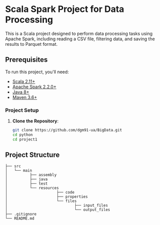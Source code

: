 # Scala Spark Project for Data Processing

This is a Scala project designed to perform data processing tasks using Apache Spark, including reading a CSV file, filtering data, and saving the results to Parquet format.

## Prerequisites

To run this project, you'll need:

- [Scala 2.11+](https://www.scala-lang.org/)
- [Apache Spark 2.2.0+](https://spark.apache.org/)
- [Java 8+](https://www.oracle.com/java/)
- [Maven 3.6+](https://maven.apache.org/)

### Project Setup

1. **Clone the Repository**:
   ```bash
   git clone https://github.com/dgm91-ua/BigData.git
   cd python
   cd project1
   ```

## Project Structure
```
├── src
│   └── main
│          ├── assembly
│          ├── java
│          ├── test
│          └── resources
│                      ├── code
│                      ├── properties
│                      └── files
│                              ├── input_files
│                              └── output_files
├── .gitignore
└── README.md
```

